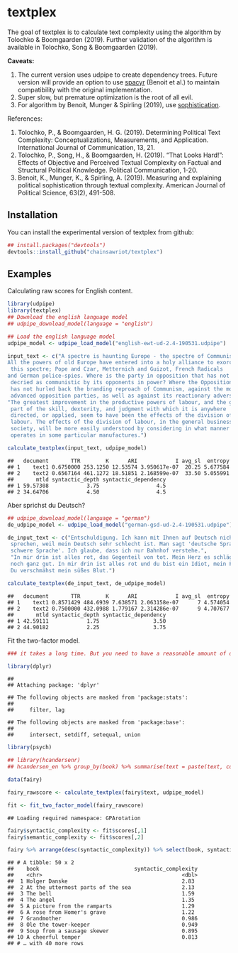 
# textplex

<!-- badges: start -->

<!-- badges: end -->

The goal of textplex is to calculate text complexity using the algorithm
by Tolochko & Boomgaarden (2019). Further validation of the algorithm is
available in Tolochko, Song & Boomgaarden (2019).

**Caveats:**

1.  The current version uses udpipe to create dependency trees. Future
    version will provide an option to use
    [spacyr](https://github.com/quanteda/spacyr) (Benoit et al.) to
    maintain compatibility with the original implementation.
2.  Super slow, but premature optimization is the root of all evil.
3.  For algorithm by Benoit, Munger & Spirling (2019), use
    [sophistication](https://github.com/kbenoit/sophistication).

References:

1.  Tolochko, P., & Boomgaarden, H. G. (2019). Determining Political
    Text Complexity: Conceptualizations, Measurements, and Application.
    International Journal of Communication, 13, 21.
2.  Tolochko, P., Song, H., & Boomgaarden, H. (2019). “That Looks
    Hard\!”: Effects of Objective and Perceived Textual Complexity on
    Factual and Structural Political Knowledge. Political Communication,
    1-20.
3.  Benoit, K., Munger, K., & Spirling, A. (2019). Measuring and
    explaining political sophistication through textual complexity.
    American Journal of Political Science, 63(2), 491-508.

## Installation

You can install the experimental version of textplex from github:

``` r
## install.packages("devtools")
devtools::install_github("chainsawriot/textplex")
```

## Examples

Calculating raw scores for English content.

``` r
library(udpipe)
library(textplex)
## Download the english language model
## udpipe_download_model(language = "english")

## Load the english language model
udpipe_model <- udpipe_load_model("english-ewt-ud-2.4-190531.udpipe")

input_text <- c("A spectre is haunting Europe - the spectre of Communism.
All the powers of old Europe have entered into a holy alliance to exorcise
 this spectre; Pope and Czar, Metternich and Guizot, French Radicals
and German police-spies. Where is the party in opposition that has not been
 decried as communistic by its opponents in power? Where the Opposition that
 has not hurled back the branding reproach of Communism, against the more
 advanced opposition parties, as well as against its reactionary adversaries?",
"The greatest improvement in the productive powers of labour, and the greater
 part of the skill, dexterity, and judgment with which it is anywhere
 directed, or applied, seem to have been the effects of the division of
 labour. The effects of the division of labour, in the general business of
 society, will be more easily understood by considering in what manner it
 operates in some particular manufactures.")

calculate_textplex(input_text, udpipe_model)
```

    ##   document       TTR        K      ARI            I avg_sl  entropy
    ## 1    text1 0.6750000 253.1250 12.53574 3.950617e-07  20.25 5.677584
    ## 2    text2 0.6567164 461.1272 18.51851 2.168599e-07  33.50 5.055991
    ##       mtld syntactic_depth syntactic_dependency
    ## 1 59.57308            3.75                  4.5
    ## 2 34.64706            4.50                  4.5

Aber sprichst du Deutsch?

``` r
## udpipe_download_model(language = "german")
de_udpipe_model <- udpipe_load_model("german-gsd-ud-2.4-190531.udpipe")

de_input_text <- c("Entschuldigung. Ich kann mit Ihnen auf Deutsch nicht
 sprechen, weil mein Deutsch sehr schlecht ist. Man sagt 'deutsche Sprache,
 schwere Sprache'. Ich glaube, dass ich nur Bahnhof verstehe.",
 "In mir drin ist alles rot, das Gegenteil von tot. Mein Herz es schlägt sich
 noch ganz gut. In mir drin ist alles rot und du bist ein Idiot, mein Freund.
 Du verschmähst mein süßes Blut.")

calculate_textplex(de_input_text, de_udpipe_model)
```

    ##   document       TTR        K      ARI            I avg_sl  entropy
    ## 1    text1 0.8571429 484.6939 7.638571 2.063158e-07      7 4.574054
    ## 2    text2 0.7500000 432.0988 1.779167 2.314286e-07      9 4.707677
    ##       mtld syntactic_depth syntactic_dependency
    ## 1 42.59111            1.75                 3.50
    ## 2 44.90182            2.25                 3.75

Fit the two-factor
model.

``` r
### it takes a long time. But you need to have a reasonable amount of data to fit the two-factor model.

library(dplyr)
```

    ## 
    ## Attaching package: 'dplyr'

    ## The following objects are masked from 'package:stats':
    ## 
    ##     filter, lag

    ## The following objects are masked from 'package:base':
    ## 
    ##     intersect, setdiff, setequal, union

``` r
library(psych)

## library(hcandersenr)
## hcandersen_en %>% group_by(book) %>% summarise(text = paste(text, collapse = " ")) %>% head(50) -> fairy

data(fairy)

fairy_rawscore <- calculate_textplex(fairy$text, udpipe_model)

fit <- fit_two_factor_model(fairy_rawscore)
```

    ## Loading required namespace: GPArotation

``` r
fairy$syntactic_complexity <- fit$scores[,1]
fairy$semantic_complexity <- fit$scores[,2]

fairy %>% arrange(desc(syntactic_complexity)) %>% select(book, syntactic_complexity)
```

    ## # A tibble: 50 x 2
    ##    book                              syntactic_complexity
    ##    <chr>                                            <dbl>
    ##  1 Holger Danske                                    2.83 
    ##  2 At the uttermost parts of the sea                2.13 
    ##  3 The bell                                         1.59 
    ##  4 The angel                                        1.35 
    ##  5 A picture from the ramparts                      1.29 
    ##  6 A rose from Homer's grave                        1.22 
    ##  7 Grandmother                                      0.986
    ##  8 Ole the tower-keeper                             0.949
    ##  9 Soup from a sausage skewer                       0.895
    ## 10 A cheerful temper                                0.813
    ## # … with 40 more rows
